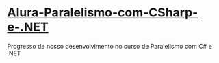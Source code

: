 # [Alura-Paralelismo-com-CSharp-e-.NET](https://www.alura.com.br/curso-online-csharp-paralelismo-no-mundo-real) 
Progresso de nosso desenvolvimento no curso de Paralelismo com C# e .NET
